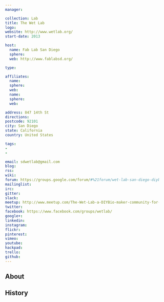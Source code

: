 ```yaml
---
manager:

collection: Lab
title: The Wet Lab
logo:
website: http://www.wetlab.org/
start-date: 2013

host:
  name: Fab Lab San Diego
  sphere:
  web: http://www.fablabsd.org/

type:

affiliates:
  name:
  sphere:
  web:
  name:
  sphere:
  web:

address: 847 14th St
directions:
postcode: 92101
city: San Diego
state: California
country: United States

tags:
-
-

email: sdwetlab@gmail.com
blog:
rss:
wiki:
forum: https://groups.google.com/forum/#%21forum/wet-lab-san-diego-diybio
mailinglist:
irc:
gitter:
slack:
meetup: http://www.meetup.com/The-Wet-Lab-a-DIYBio-maker-community-for-algae-enthusiasts/
twitter:
facebook: https://www.facebook.com/groups/wetlab/
google+:
linkedin:
instagram:
flickr:
pinterest:
vimeo:
youtube:
hackpad:
trello:
github:
---
```


## About

## History

